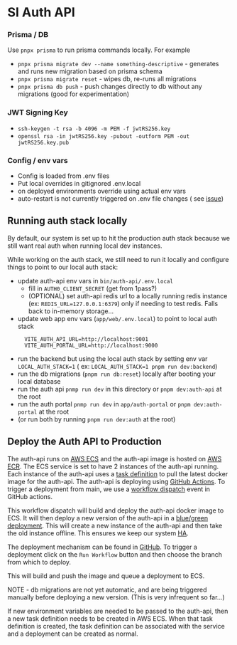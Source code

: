 # SI Auth API

### Prisma / DB

Use `pnpx prisma` to run prisma commands locally. For example

- `pnpx prisma migrate dev --name something-descriptive` - generates and runs new migration based on prisma schema
- `pnpx prisma migrate reset` - wipes db, re-runs all migrations
- `pnpx prisma db push` - push changes directly to db without any migrations (good for experimentation)

### JWT Signing Key

- `ssh-keygen -t rsa -b 4096 -m PEM -f jwtRS256.key`
- `openssl rsa -in jwtRS256.key -pubout -outform PEM -out jwtRS256.key.pub`

### Config / env vars

- Config is loaded from .env files
- Put local overrides in gitignored .env.local
- on deployed environments override using actual env vars
- auto-restart is not currently triggered on .env file changes (
  see [issue](https://github.com/nodejs/node/issues/45467))

## Running auth stack locally

By default, our system is set up to hit the production auth stack because we still want real auth when running local dev
instances.

While working on the auth stack, we still need to run it locally and configure things to point to our local auth stack:

- update auth-api env vars in `bin/auth-api/.env.local`
    - fill in `AUTH0_CLIENT_SECRET` (get from 1pass?)
    - (OPTIONAL) set auth-api redis url to a locally running redis instance (ex: `REDIS_URL=127.0.0.1:6379`) only if
      needing to test redis. Falls back to in-memory storage...
- update web app env vars (`app/web/.env.local`) to point to local auth stack
  ```
    VITE_AUTH_API_URL=http://localhost:9001
    VITE_AUTH_PORTAL_URL=http://localhost:9000
  ```
- run the backend but using the local auth stack by setting env var `LOCAL_AUTH_STACK=1` (
  ex: `LOCAL_AUTH_STACK=1 pnpm run dev:backend`)
- run the db migrations (`pnpm run db:reset`) locally after booting your local database
- run the auth api `pnmp run dev` in this directory or `pnpm dev:auth-api` at the root
- run the auth portal `pnmp run dev` in `app/auth-portal` or `pnpm dev:auth-portal` at the root
- (or run both by running `pnpm run dev:auth` at the root)

## Deploy the Auth API to Production

The auth-api runs on [AWS ECS](https://aws.amazon.com/ecs/) and the auth-api image is hosted
on [AWS ECR](https://aws.amazon.com/ecr/). The ECS service is set to have 2 instances of the auth-api running. Each
instance of the auth-api uses
a [task definition](https://docs.aws.amazon.com/AmazonECS/latest/developerguide/task_definitions.html) to pull the
latest docker image for the auth-api. The auth-api is deploying
using [GitHub Actions](https://github.com/features/actions). To trigger a deployment from main, we use
a [workflow dispatch](https://github.blog/changelog/2020-07-06-github-actions-manual-triggers-with-workflow_dispatch/)
event in GitHub actions.

This workflow dispatch will build and deploy the auth-api docker image to ECS. It will then deploy a new version of the
auth-api in a [blue/green deployment](https://martinfowler.com/bliki/BlueGreenDeployment.html). This will create a new
instance of the auth-api and then take the old instance offline. This ensures we keep our
system [HA](https://www.digitalocean.com/community/tutorials/what-is-high-availability).

The deployment mechanism can be found
in [GitHub](https://github.com/systeminit/si/actions/workflows/deploy-auth-api.yml). To trigger a deployment click on
the `Run Workflow` button and then choose the branch from which to deploy.

This will build and push the image and queue a deployment to ECS.

NOTE - db migrations are not yet automatic, and are being triggered manually before deploying a new version. (This is very infrequent so far...)

If new environment variables are needed to be passed to the auth-api, then a new task definition needs to be created in
AWS ECS. When that task definition is created, the task definition can be associated with the service and a deployment
can be created as normal.
